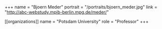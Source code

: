 +++
name = "Bjoern Meder"
portrait = "/portraits/bjoern_meder.jpg"
link = "http://abc-webstudy.mpib-berlin.mpg.de/meder/"

[[organizations]]
name = "Potsdam University"
role = "Professor"
+++

